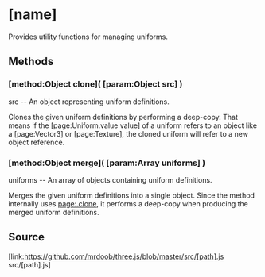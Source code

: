 # [name]

Provides utility functions for managing uniforms.

## Methods

### [method:Object clone]( [param:Object src] )

src -- An object representing uniform definitions.  
  
Clones the given uniform definitions by performing a deep-copy. That means if
the [page:Uniform.value value] of a uniform refers to an object like a
[page:Vector3] or [page:Texture], the cloned uniform will refer to a new
object reference.

### [method:Object merge]( [param:Array uniforms] )

uniforms -- An array of objects containing uniform definitions.  
  
Merges the given uniform definitions into a single object. Since the method
internally uses [page:.clone](), it performs a deep-copy when producing the
merged uniform definitions.

## Source

[link:https://github.com/mrdoob/three.js/blob/master/src/[path].js
src/[path].js]


